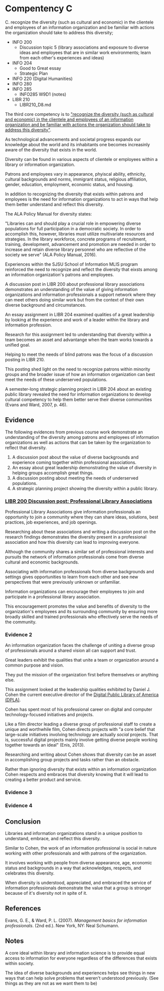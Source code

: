 # Compentency C

C. recognize the diversity (such as cultural and economic) in the clientele and employees of an information organization and be familiar with actions the organization should take to address this diversity;

- INFO 200
    - Discussion topic 5 (library associations and exposure to diverse ideas and employees that are in similar work environments; learn from each other's experiences and ideas)
- INFO 204
    - Good to Great essay
    - Strategic Plan
- INFO 220 (Digital Humanities)
- INFO 280
- INFO 285
    - INFO285 W9D1 (notes)
- LIBR 210
    - LIBR210\_D8.md


The third core competency is to ["recognize the diversity (such as cultural and economic) in the clientele and employees of an information organization and be familiar with actions the organization should take to address this diversity"](http://ischool.sjsu.edu/current-students/courses/core-competencies).

As technological advancements and societal progress expands our knowledge about the world and its inhabitants one becomes increasinly aware of the diversity that exists in the world. 

Diversity can be found in various aspects of clientele or employees within a library or information organization. 

Patrons and employees vary in appearance, phyiscal ability, ethnicity, cultural backgrounds and norms, immigrant status, religious affiliation, gender, education, employment, economic status, and housing. 

In addition to recognizing the diversity that exists within patrons and employees is the need for information organizations to act in ways that help them better understand and reflect this diversity. 

The ALA Policy Manual for diversity states:

"Libraries can and should play a crucial role in empowering diverse populations for full participation in a democratic society. In order to accomplish this, however, libraries must utilize multivariate resources and strategies. In the library workforce, concrete programs of recruitment, training, development, advancement and promotion are needed in order to increase and retain diverse library personnel who are reflective of the society we serve" (ALA Policy Manual, 2016). 

Experiences within the SJSU School of Information MLIS program reinforced the need to recognize and reflect the diversity that eixsts among an information organization's patrons and employees. 

A discussion post in LIBR 200 about professional library associations demonstrates an understanding of the value of giving information organizations and information professionals a support network where they can meet others doing similar work but from the context of their own diverse background and circumstances.

An essay assignment in LIBR 204 examined qualities of a great leadership by looking at the experience and work of a leader within the library and information profession. 

Research for this assignment led to understanding that diversity within a team becomes an asset and advantange when the team works towards a unified goal. 

Helping to meet the needs of blind patrons was the focus of a discussion posting in LIBR 210. 

This posting shed light on the need to recognize patrons within minority groups and the broader issue of how an information organization can best meet the needs of these underserved populations.

A semester-long strategic planning project in LIBR 204 about an existing public library revealed the need for information organizations to develop cultural competency to help them better serve their diverse communities (Evans and Ward, 2007, p. 46). 

## Evidence

The following evidences from previous course work demonstrate an understanding of the diversity among patrons and employees of information organizations as well as actions that can be taken by the organization to reflect that diversity.

1. A discussion post about the value of diverse backgrounds and experience coming together within professional associations.
2. An essay about great leadership demonstrating the value of diversity in helping groups accomplish great things.
3. A discussion posting about meeting the needs of underserved populations. 
4. A strategic planning project showing the diversity within a public library.

### [LIBR 200 Discussion post: Professional Library Associations]()

Professional Library Associations give information professionals an opportunity to join a community where they can share ideas, solutions, best practices, job experiences, and job openings. 

Researching about these associations and writing a discussion post on the research findings demonstrates the diversity present in a professional association and how this diversity can lead to improving everyone. 

Although the community shares a similar set of professional interests and pursuits the network of information professionals come from diverse cultural and economic backgrounds. 

Associating with information professionals from diverse backgrounds and settings gives opportunities to learn from each other and see new perspectives that were previously unknown or unfamiliar.

Information organizations can encourage their employees to join and participate in a professional library association. 

This encouragement promotes the value and benefits of diversity to the organization's employees and its surrounding community by ensuring more broadly skilled and trained professionals who effectively serve the needs of the community.

### Evidence 2

An information organization faces the challenge of uniting a diverse group of professionals around a shared vision all can support and trust. 

Great leaders exhibit the qualities that unite a team or organization around a common purpose and vision. 

They put the mission of the organization first before themselves or anything else. 

This assignment looked at the leadership qualities exhibited by Daniel J. Cohen the current executive director of the [Digital Public Library of America (DPLA)](http://www.dp.la).

Cohen has spent most of his professional career on digital and computer technology-focused initiatives and projects. 

Like a film director leading a diverse group of professional staff to create a unique and worthwhile film, Cohen directs projects with "a core belief that large-scale initiatives involving technology are actually *social* projects. That is, successful digital projects mainly involve getting diverse people working together towards an ideal" (Enis, 2013). 

Researching and writing about Cohen shows that diversity can be an asset in accomplishing group projects and tasks rather than an obstacle.

Rather than ignoring diversity that exists within an information organization Cohen respects and embraces that diversity knowing that it will lead to creating a better product and service. 

### Evidence 3

### Evidence 4

## Conclusion

Libraries and information organizations stand in a unique position to understand, embrace, and reflect this diversity. 

Similar to Cohen, the work of an information professional is social in nature working with other professionals and with patrons of the organization.

It involves working with people from diverse appearance, age, economic status and backgrounds in a way that acknowledges, respects, and celebrates this diversity. 

When diversity is understood, appreciated, and embraced the service of information professionals demonstrate the value that a group is stronger because of it's diversity not in spite of it.

## References

Evans, G. E., & Ward, P. L. (2007). *Management basics for information professionals*. (2nd ed.). New York, NY: Neal Schumann.

## Notes 

A core ideal within library and information science is to provide equal access to information for everyone regardless of the differences that exists within society. 

The idea of diverse backgrounds and experiences helps see things in new ways that can help solve problems that weren't understood previously. (See things as they are not as we want them to be)